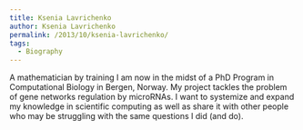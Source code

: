 ```yaml
---
title: Ksenia Lavrichenko
author: Ksenia Lavrichenko
permalink: /2013/10/ksenia-lavrichenko/
tags:
  - Biography
---
```

A mathematician by training I am now in the midst of a PhD Program in Computational Biology in Bergen, Norway. My project tackles the problem of gene networks regulation by microRNAs. I want to systemize and expand my knowledge in scientific computing as well as share it with other people who may be struggling with the same questions I did (and do).
